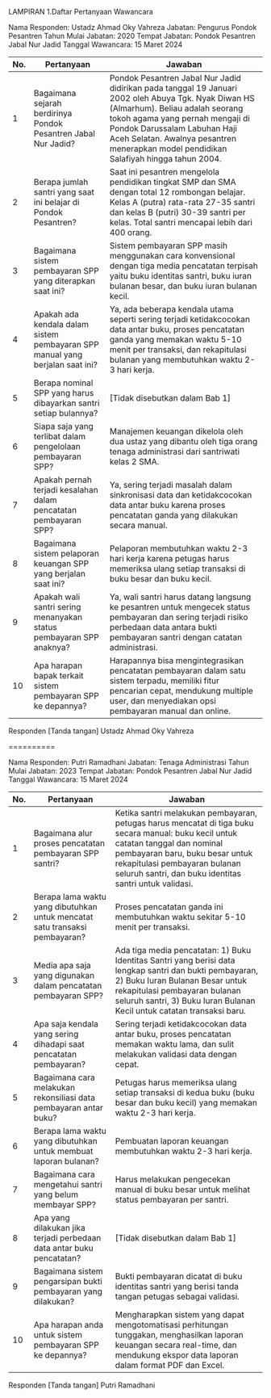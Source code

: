 LAMPIRAN
1.Daftar Pertanyaan Wawancara

Nama Responden: Ustadz Ahmad Oky Vahreza
Jabatan: Pengurus Pondok Pesantren
Tahun Mulai Jabatan: 2020
Tempat Jabatan: Pondok Pesantren Jabal Nur Jadid
Tanggal Wawancara: 15 Maret 2024

| No. | Pertanyaan | Jawaban |
|-----|------------|----------|
| 1 | Bagaimana sejarah berdirinya Pondok Pesantren Jabal Nur Jadid? | Pondok Pesantren Jabal Nur Jadid didirikan pada tanggal 19 Januari 2002 oleh Abuya Tgk. Nyak Diwan HS (Almarhum). Beliau adalah seorang tokoh agama yang pernah mengaji di Pondok Darussalam Labuhan Haji Aceh Selatan. Awalnya pesantren menerapkan model pendidikan Salafiyah hingga tahun 2004. |
| 2 | Berapa jumlah santri yang saat ini belajar di Pondok Pesantren? | Saat ini pesantren mengelola pendidikan tingkat SMP dan SMA dengan total 12 rombongan belajar. Kelas A (putra) rata-rata 27-35 santri dan kelas B (putri) 30-39 santri per kelas. Total santri mencapai lebih dari 400 orang. |
| 3 | Bagaimana sistem pembayaran SPP yang diterapkan saat ini? | Sistem pembayaran SPP masih menggunakan cara konvensional dengan tiga media pencatatan terpisah yaitu buku identitas santri, buku iuran bulanan besar, dan buku iuran bulanan kecil. |
| 4 | Apakah ada kendala dalam sistem pembayaran SPP manual yang berjalan saat ini? | Ya, ada beberapa kendala utama seperti sering terjadi ketidakcocokan data antar buku, proses pencatatan ganda yang memakan waktu 5-10 menit per transaksi, dan rekapitulasi bulanan yang membutuhkan waktu 2-3 hari kerja. |
| 5 | Berapa nominal SPP yang harus dibayarkan santri setiap bulannya? | [Tidak disebutkan dalam Bab 1] |
| 6 | Siapa saja yang terlibat dalam pengelolaan pembayaran SPP? | Manajemen keuangan dikelola oleh dua ustaz yang dibantu oleh tiga orang tenaga administrasi dari santriwati kelas 2 SMA. |
| 7 | Apakah pernah terjadi kesalahan dalam pencatatan pembayaran SPP? | Ya, sering terjadi masalah dalam sinkronisasi data dan ketidakcocokan data antar buku karena proses pencatatan ganda yang dilakukan secara manual. |
| 8 | Bagaimana sistem pelaporan keuangan SPP yang berjalan saat ini? | Pelaporan membutuhkan waktu 2-3 hari kerja karena petugas harus memeriksa ulang setiap transaksi di buku besar dan buku kecil. |
| 9 | Apakah wali santri sering menanyakan status pembayaran SPP anaknya? | Ya, wali santri harus datang langsung ke pesantren untuk mengecek status pembayaran dan sering terjadi risiko perbedaan data antara bukti pembayaran santri dengan catatan administrasi. |
| 10 | Apa harapan bapak terkait sistem pembayaran SPP ke depannya? | Harapannya bisa mengintegrasikan pencatatan pembayaran dalam satu sistem terpadu, memiliki fitur pencarian cepat, mendukung multiple user, dan menyediakan opsi pembayaran manual dan online. |

Responden
[Tanda tangan]
Ustadz Ahmad Oky Vahreza

==========

Nama Responden: Putri Ramadhani
Jabatan: Tenaga Administrasi
Tahun Mulai Jabatan: 2023
Tempat Jabatan: Pondok Pesantren Jabal Nur Jadid
Tanggal Wawancara: 15 Maret 2024

| No. | Pertanyaan | Jawaban |
|-----|------------|----------|
| 1 | Bagaimana alur proses pencatatan pembayaran SPP santri? | Ketika santri melakukan pembayaran, petugas harus mencatat di tiga buku secara manual: buku kecil untuk catatan tanggal dan nominal pembayaran baru, buku besar untuk rekapitulasi pembayaran bulanan seluruh santri, dan buku identitas santri untuk validasi. |
| 2 | Berapa lama waktu yang dibutuhkan untuk mencatat satu transaksi pembayaran? | Proses pencatatan ganda ini membutuhkan waktu sekitar 5-10 menit per transaksi. |
| 3 | Media apa saja yang digunakan dalam pencatatan pembayaran SPP? | Ada tiga media pencatatan: 1) Buku Identitas Santri yang berisi data lengkap santri dan bukti pembayaran, 2) Buku Iuran Bulanan Besar untuk rekapitulasi pembayaran bulanan seluruh santri, 3) Buku Iuran Bulanan Kecil untuk catatan transaksi baru. |
| 4 | Apa saja kendala yang sering dihadapi saat pencatatan pembayaran? | Sering terjadi ketidakcocokan data antar buku, proses pencatatan memakan waktu lama, dan sulit melakukan validasi data dengan cepat. |
| 5 | Bagaimana cara melakukan rekonsiliasi data pembayaran antar buku? | Petugas harus memeriksa ulang setiap transaksi di kedua buku (buku besar dan buku kecil) yang memakan waktu 2-3 hari kerja. |
| 6 | Berapa lama waktu yang dibutuhkan untuk membuat laporan bulanan? | Pembuatan laporan keuangan membutuhkan waktu 2-3 hari kerja. |
| 7 | Bagaimana cara mengetahui santri yang belum membayar SPP? | Harus melakukan pengecekan manual di buku besar untuk melihat status pembayaran per santri. |
| 8 | Apa yang dilakukan jika terjadi perbedaan data antar buku pencatatan? | [Tidak disebutkan dalam Bab 1] |
| 9 | Bagaimana sistem pengarsipan bukti pembayaran yang dilakukan? | Bukti pembayaran dicatat di buku identitas santri yang berisi tanda tangan petugas sebagai validasi. |
| 10 | Apa harapan anda untuk sistem pembayaran SPP ke depannya? | Mengharapkan sistem yang dapat mengotomatisasi perhitungan tunggakan, menghasilkan laporan keuangan secara real-time, dan mendukung ekspor data laporan dalam format PDF dan Excel. |

Responden
[Tanda tangan]
Putri Ramadhani
